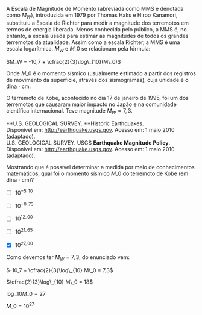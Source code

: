 

A Escala de Magnitude de Momento (abreviada como MMS e denotada como $M_W$), introduzida em 1979 por Thomas Haks e Hiroo Kanamori, substituiu a Escala de Richter para medir a magnitude dos terremotos em termos de energia liberada. Menos conhecida pelo público, a MMS é, no entanto, a escala usada para estimar as magnitudes de todos os grandes terremotos da atualidade. Assim como a escala Richter, a MMS é uma escala logarítmica. $M_W$ e $M\_0$ se relacionam pela fórmula:

$M_W = -10,7 + \cfrac{2}{3}\log\_{10}(M\_0)$

Onde $M\_0$ é o momento sísmico (usualmente estimado a partir dos registros de movimento da superfície, através dos sismogramas), cuja unidade é o dina ⋅ cm.

O terremoto de Kobe, acontecido no dia 17 de janeiro de 1995, foi um dos terremotos que causaram maior impacto no Japão e na comunidade científica internacional. Teve magnitude $M_W = 7,3$.

**U.S. GEOLOGICAL SURVEY. **Historic Earthquakes.\
Disponível em: http://earthquake.usgs.gov. Acesso em: 1 maio 2010 (adaptado).\
U.S. GEOLOGICAL SURVEY. USGS **Earthquake Magnitude Policy**. Disponível em: http://earthquake.usgs.gov. Acesso em: 1 maio 2010 (adaptado).

Mostrando que é possível determinar a medida por meio de conhecimentos matemáticos, qual foi o momento sísmico $M\_0$ do terremoto de Kobe (em dina ⋅ cm)?



- [ ] $10^{-5,10}$
- [ ] $10^{-0,73}$
- [ ] $10^{12,00}$
- [ ] $10^{21,65}$
- [x] $10^{27,00}$


Como devemos ter $M_W = 7,3$, do enunciado vem:

$-10,7 + \cfrac{2}{3}\log\_{10} M\_0 = 7,3$

$\cfrac{2}{3}\log\_{10} M\_0 = 18$

$\log\_{10} M\_0 = 27$

$M\_0 = 10^{27}$
